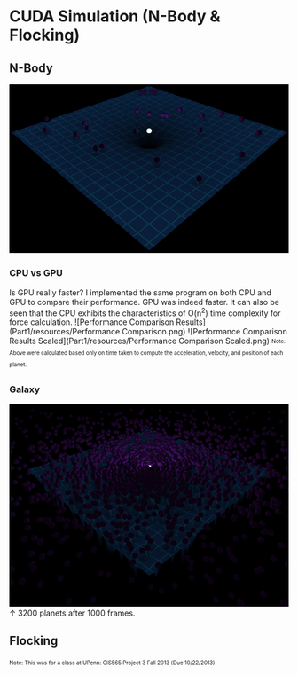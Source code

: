 CUDA Simulation (N-Body &amp; Flocking)
=======================================

N-Body
------
![25](Part1/resources/25.png)

### CPU vs GPU
Is GPU really faster? I implemented the same program on both CPU and GPU to compare their performance.
GPU was indeed faster. It can also be seen that the CPU exhibits the characteristics of O(n<sup>2</sup>) time complexity for force calculation.
![Performance Comparison Results](Part1/resources/Performance Comparison.png)
![Performance Comparison Results Scaled](Part1/resources/Performance Comparison Scaled.png)
<sub><sup>Note: Above were calculated based only on time taken to compute the acceleration, velocity, and position of each planet.</sup></sub>

### Galaxy
![Galaxy](Part1/resources/3200_2.png)
&#8593; 3200 planets after 1000 frames.

Flocking
--------




<sub><sup>Note: This was for a class at UPenn: CIS565 Project 3 Fall 2013 (Due 10/22/2013)</sup></sub>

